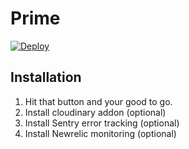 # Prime

[![Deploy](https://www.herokucdn.com/deploy/button.svg)](https://heroku.com/deploy?template=https://github.com/primecms/heroku)

## Installation

1. Hit that button and your good to go.
2. Install cloudinary addon (optional)
3. Install Sentry error tracking (optional)
4. Install Newrelic monitoring (optional)

